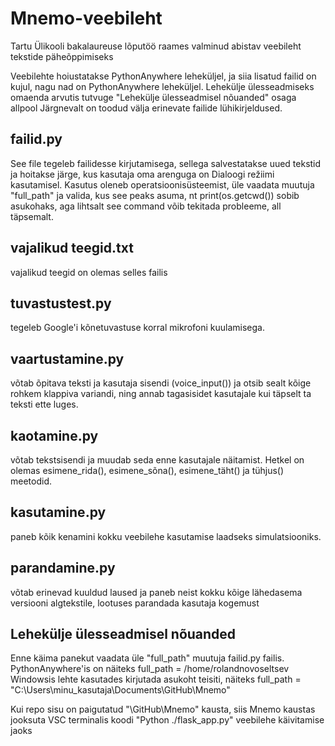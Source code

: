 # Mnemo-veebileht
Tartu Ülikooli bakalaureuse lõputöö raames valminud abistav veebileht tekstide päheõppimiseks

Veebilehte hoiustatakse PythonAnywhere leheküljel, ja siia lisatud failid on kujul, nagu nad on PythonAnywhere leheküljel. Lehekülje ülesseadmiseks omaenda arvutis tutvuge "Lehekülje ülesseadmisel nõuanded" osaga allpool
Järgnevalt on toodud välja erinevate failide lühikirjeldused.

## failid.py
See file tegeleb failidesse kirjutamisega, sellega salvestatakse uued tekstid ja hoitakse järge, kus kasutaja oma arenguga on Dialoogi režiimi kasutamisel.
Kasutus oleneb operatsioonisüsteemist, üle vaadata muutuja "full_path" ja valida, kus see peaks asuma, nt print(os.getcwd()) sobib asukohaks, aga lihtsalt see command võib tekitada probleeme, all täpsemalt.

## vajalikud teegid.txt
vajalikud teegid on olemas selles failis

## tuvastustest.py
tegeleb Google'i kõnetuvastuse korral mikrofoni kuulamisega.

## vaartustamine.py
võtab õpitava teksti ja kasutaja sisendi (voice_input()) ja otsib sealt kõige rohkem klappiva variandi, ning annab tagasisidet kasutajale kui täpselt ta teksti ette luges.

## kaotamine.py
võtab tekstsisendi ja muudab seda enne kasutajale näitamist. Hetkel on olemas esimene_rida(), esimene_sõna(), esimene_täht() ja tühjus() meetodid.

## kasutamine.py
paneb kõik kenamini kokku veebilehe kasutamise laadseks simulatsiooniks.

## parandamine.py
võtab erinevad kuuldud laused ja paneb neist kokku kõige lähedasema versiooni algtekstile, lootuses parandada kasutaja kogemust

## Lehekülje ülesseadmisel nõuanded
Enne käima panekut vaadata üle "full_path" muutuja failid.py failis.
PythonAnywhere'is on näiteks full_path = /home/rolandnovoseltsev
Windowsis lehte kasutades kirjutada asukoht teisiti, näiteks full_path = "C:\\Users\\minu_kasutaja\\Documents\\GitHub\\Mnemo"

Kui repo sisu on paigutatud "\GitHub\\Mnemo" kausta, siis Mnemo kaustas jooksuta VSC terminalis koodi "Python ./flask_app.py" veebilehe käivitamise jaoks
